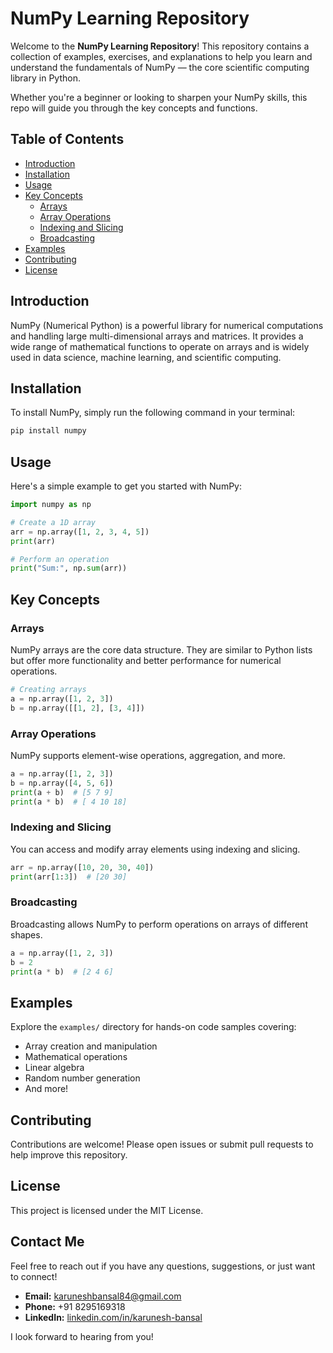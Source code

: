 # NumPy Learning Repository

Welcome to the **NumPy Learning Repository**! This repository contains a collection of examples, exercises, and explanations to help you learn and understand the fundamentals of NumPy — the core scientific computing library in Python.

Whether you're a beginner or looking to sharpen your NumPy skills, this repo will guide you through the key concepts and functions.

## Table of Contents

- [Introduction](#introduction)
- [Installation](#installation)
- [Usage](#usage)
- [Key Concepts](#key-concepts)
  - [Arrays](#arrays)
  - [Array Operations](#array-operations)
  - [Indexing and Slicing](#indexing-and-slicing)
  - [Broadcasting](#broadcasting)
- [Examples](#examples)
- [Contributing](#contributing)
- [License](#license)

## Introduction

NumPy (Numerical Python) is a powerful library for numerical computations and handling large multi-dimensional arrays and matrices. It provides a wide range of mathematical functions to operate on arrays and is widely used in data science, machine learning, and scientific computing.

## Installation

To install NumPy, simply run the following command in your terminal:

```bash
pip install numpy

```

## Usage

Here's a simple example to get you started with NumPy:

```python
import numpy as np

# Create a 1D array
arr = np.array([1, 2, 3, 4, 5])
print(arr)

# Perform an operation
print("Sum:", np.sum(arr))
```

## Key Concepts

### Arrays

NumPy arrays are the core data structure. They are similar to Python lists but offer more functionality and better performance for numerical operations.

```python
# Creating arrays
a = np.array([1, 2, 3])
b = np.array([[1, 2], [3, 4]])
```

### Array Operations

NumPy supports element-wise operations, aggregation, and more.

```python
a = np.array([1, 2, 3])
b = np.array([4, 5, 6])
print(a + b)  # [5 7 9]
print(a * b)  # [ 4 10 18]
```

### Indexing and Slicing

You can access and modify array elements using indexing and slicing.

```python
arr = np.array([10, 20, 30, 40])
print(arr[1:3])  # [20 30]
```

### Broadcasting

Broadcasting allows NumPy to perform operations on arrays of different shapes.

```python
a = np.array([1, 2, 3])
b = 2
print(a * b)  # [2 4 6]
```

## Examples

Explore the `examples/` directory for hands-on code samples covering:

- Array creation and manipulation
- Mathematical operations
- Linear algebra
- Random number generation
- And more!



## Contributing

Contributions are welcome! Please open issues or submit pull requests to help improve this repository.

## License

This project is licensed under the MIT License.

## Contact Me

Feel free to reach out if you have any questions, suggestions, or just want to connect!

- **Email:** [karuneshbansal84@gmail.com](karuneshbansal84@gmail.com)
- **Phone:** +91 8295169318
- **LinkedIn:** [linkedin.com/in/karunesh-bansal](https://www.linkedin.com/in/karunesh-bansal)

I look forward to hearing from you!
